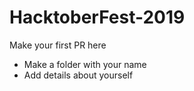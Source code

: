 # HacktoberFest-2019

Make your first PR here
- Make a folder with your name
- Add details about yourself
